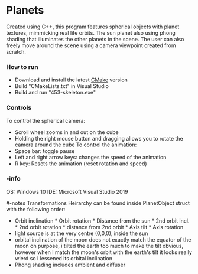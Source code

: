 # Planets

Created using C++, this program features spherical objects with planet textures, mimmicking real life orbits. The sun planet also using phong shading that illuminates the other planets in the scene. The user can also freely move around the scene using a camera viewpoint created from scratch.

### How to run
- Download and install the latest [CMake](https://cmake.org/download/) version
- Build "CMakeLists.txt" in Visual Studio
- Build and run "453-skeleton.exe"

### Controls

To control the spherical camera:
- Scroll wheel zooms in and out on the cube
- Holding the right mouse button and dragging allows you to rotate the camera around the cube
To control the animation:
- Space bar: toggle pause
- Left and right arrow keys: changes the speed of the animation
- R key: Resets the animation (reset rotation and speed) 

### -info

OS: Windows 10
IDE: Microsoft Visual Studio 2019

#-notes
Transformations Heirarchy can be found inside PlanetObject struct with the following order:
 - Orbit inclination * Orbit rotation * Distance from the sun * 2nd orbit incl. * 2nd orbit rotation * distance from 2nd orbit * Axis tilt * Axis rotation
 - light source is at the very centre (0,0,0), inside the sun
 - orbital inclination of the moon does not exactly match the equator of the moon on purpose, i tilted the earth too much to make the tilt obvious, however when
I match the moon's orbit with the earth's tilt it looks really wierd so i lessened its orbital inclination
 - Phong shading includes ambient and diffuser
